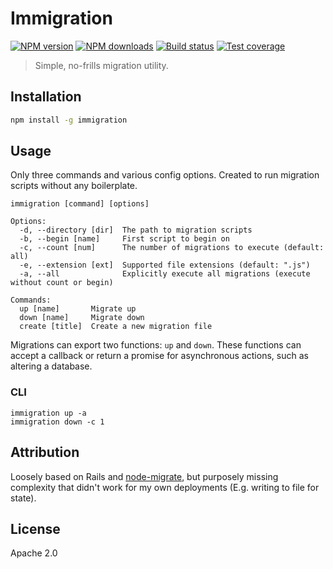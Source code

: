 # Immigration

[![NPM version][npm-image]][npm-url]
[![NPM downloads][downloads-image]][downloads-url]
[![Build status][travis-image]][travis-url]
[![Test coverage][coveralls-image]][coveralls-url]

> Simple, no-frills migration utility.

## Installation

```sh
npm install -g immigration
```

## Usage

Only three commands and various config options. Created to run migration scripts without any boilerplate.

```
immigration [command] [options]

Options:
  -d, --directory [dir]  The path to migration scripts
  -b, --begin [name]     First script to begin on
  -c, --count [num]      The number of migrations to execute (default: all)
  -e, --extension [ext]  Supported file extensions (default: ".js")
  -a, --all              Explicitly execute all migrations (execute without count or begin)

Commands:
  up [name]       Migrate up
  down [name]     Migrate down
  create [title]  Create a new migration file
```

Migrations can export two functions: `up` and `down`. These functions can accept a callback or return a promise for asynchronous actions, such as altering a database.

### CLI

```
immigration up -a
immigration down -c 1
```

## Attribution

Loosely based on Rails and [node-migrate](https://github.com/tj/node-migrate), but purposely missing complexity that didn't work for my own deployments (E.g. writing to file for state).

## License

Apache 2.0

[npm-image]: https://img.shields.io/npm/v/immigration.svg?style=flat
[npm-url]: https://npmjs.org/package/immigration
[downloads-image]: https://img.shields.io/npm/dm/immigration.svg?style=flat
[downloads-url]: https://npmjs.org/package/immigration
[travis-image]: https://img.shields.io/travis/blakeembrey/node-immigration.svg?style=flat
[travis-url]: https://travis-ci.org/blakeembrey/node-immigration
[coveralls-image]: https://img.shields.io/coveralls/blakeembrey/node-immigration.svg?style=flat
[coveralls-url]: https://coveralls.io/r/blakeembrey/node-immigration?branch=master
